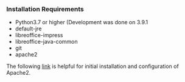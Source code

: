 ### Installation Requirements

- Python3.7 or higher (Development was done on 3.9.1
- default-jre
- libreoffice-impress
- libreoffice-java-common
- git
- apache2

The following [link](https://ubuntu.com/server/docs/web-servers-apache) is helpful for initial installation and configuration 
of Apache2.
